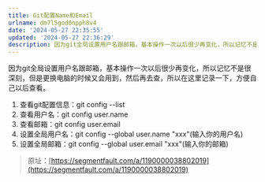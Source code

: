 ```yaml
---
title: Git配置Name和Email
urlname: dm7l5god0npph8v4
date: '2024-05-27 22:35:55'
updated: '2024-05-27 22:36:29'
description: 因为git全局设置用户名跟邮箱，基本操作一次以后很少再变化，所以记忆不是很深刻，但是更换电脑的时候又会用到，然后再去查，所以在这里记录一下，方便自己以后查看。查看git配置信息：git config --list查看用户名：git config user.name查看邮箱：git config...
---
```

因为git全局设置用户名跟邮箱，基本操作一次以后很少再变化，所以记忆不是很深刻，但是更换电脑的时候又会用到，然后再去查，所以在这里记录一下，方便自己以后查看。

1. 查看git配置信息：git config --list
2. 查看用户名：git config user.name
3. 查看邮箱：git config user.email
4. 设置全局用户名：git config --global user.name "xxx"(输入你的用户名)
5. 设置全局邮箱：git config --global user.email "xxx"(输入你的邮箱)

> 原址：[https://segmentfault.com/a/1190000038802019](https://segmentfault.com/a/1190000038802019)

